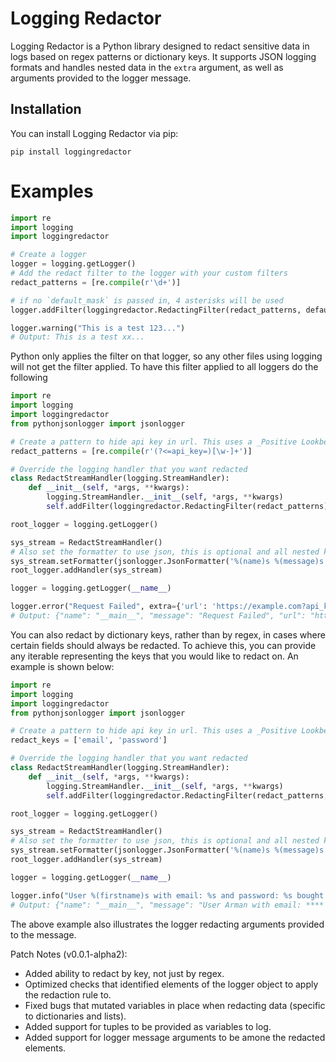 # Logging Redactor

Logging Redactor is a Python library designed to redact sensitive data in logs based on regex patterns or dictionary keys. It supports JSON logging formats and handles nested data in the `extra` argument, as well as arguments provided to the logger message.

## Installation

You can install Logging Redactor via pip:

```
pip install loggingredactor
```


# Examples

```python
import re
import logging
import loggingredactor

# Create a logger
logger = logging.getLogger()
# Add the redact filter to the logger with your custom filters
redact_patterns = [re.compile(r'\d+')]

# if no `default_mask` is passed in, 4 asterisks will be used
logger.addFilter(loggingredactor.RedactingFilter(redact_patterns, default_mask='xx'))

logger.warning("This is a test 123...")
# Output: This is a test xx...
```

Python only applies the filter on that logger, so any other files using logging will not get the filter applied. To have this filter applied to all loggers do the following
```python
import re
import logging
import loggingredactor
from pythonjsonlogger import jsonlogger

# Create a pattern to hide api key in url. This uses a _Positive Lookbehind_
redact_patterns = [re.compile(r'(?<=api_key=)[\w-]+')]

# Override the logging handler that you want redacted
class RedactStreamHandler(logging.StreamHandler):
    def __init__(self, *args, **kwargs):
        logging.StreamHandler.__init__(self, *args, **kwargs)
        self.addFilter(loggingredactor.RedactingFilter(redact_patterns))

root_logger = logging.getLogger()

sys_stream = RedactStreamHandler()
# Also set the formatter to use json, this is optional and all nested keys will get redacted too
sys_stream.setFormatter(jsonlogger.JsonFormatter('%(name)s %(message)s'))
root_logger.addHandler(sys_stream)

logger = logging.getLogger(__name__)

logger.error("Request Failed", extra={'url': 'https://example.com?api_key=my-secret-key'})
# Output: {"name": "__main__", "message": "Request Failed", "url": "https://example.com?api_key=****"}
```

You can also redact by dictionary keys, rather than by regex, in cases where certain fields should always be redacted. To achieve this, you can provide any iterable representing the keys that you would like to redact on. An example is shown below: 

```python
import re
import logging
import loggingredactor
from pythonjsonlogger import jsonlogger

# Create a pattern to hide api key in url. This uses a _Positive Lookbehind_
redact_keys = ['email', 'password']

# Override the logging handler that you want redacted
class RedactStreamHandler(logging.StreamHandler):
    def __init__(self, *args, **kwargs):
        logging.StreamHandler.__init__(self, *args, **kwargs)
        self.addFilter(loggingredactor.RedactingFilter(redact_patterns, mask_keys=redact_keys))

root_logger = logging.getLogger()

sys_stream = RedactStreamHandler()
# Also set the formatter to use json, this is optional and all nested keys will get redacted too
sys_stream.setFormatter(jsonlogger.JsonFormatter('%(name)s %(message)s'))
root_logger.addHandler(sys_stream)

logger = logging.getLogger(__name__)

logger.info("User %(firstname)s with email: %s and password: %s bought some food!", {'firstname': 'Arman', 'email': 'arman_jasuja@yahoo.com', 'password': '1234567'})
# Output: {"name": "__main__", "message": "User Arman with email: **** and password: **** bought some food"}
```
The above example also illustrates the logger redacting arguments provided to the message.

Patch Notes (v0.0.1-alpha2):

- Added ability to redact by key, not just by regex.
- Optimized checks that identified elements of the logger object to apply the redaction rule to.
- Fixed bugs that mutated variables in place when redacting data (specific to dictionaries and lists).
- Added support for tuples to be provided as variables to log.
- Added support for logger message arguments to be amone the redacted elements.
